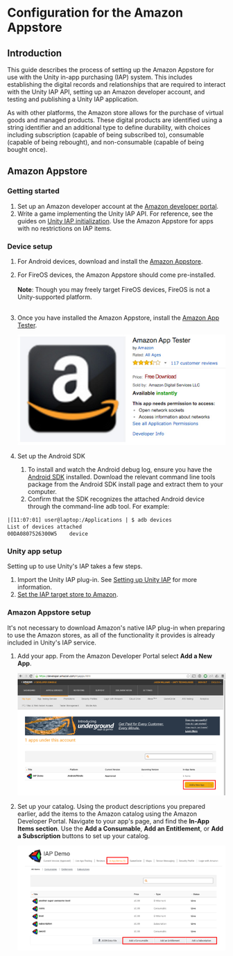 # Configuration for the Amazon Appstore

## Introduction

This guide describes the process of setting up the Amazon Appstore for use with the Unity in-app purchasing (IAP) system. This includes establishing the digital records and relationships that are required to interact with the Unity IAP API, setting up an Amazon developer account, and testing and publishing a Unity IAP application.

As with other platforms, the Amazon store allows for the purchase of virtual goods and managed products. These digital products are identified using a string identifier and an additional type to define durability, with choices including subscription (capable of being subscribed to), consumable (capable of being rebought), and non-consumable (capable of being bought once).

## Amazon Appstore

### Getting started

1. Set up an Amazon developer account at the [Amazon developer portal](https://developer.amazon.com/).
1. Write a game implementing the Unity IAP API. For reference, see the guides on [Unity IAP initialization](Overview.md). Use the Amazon Appstore for apps with no restrictions on IAP items.

### Device setup

1. For Android devices, download and install the [Amazon Appstore](https://www.amazon.com/appstore_android_app).
2. For FireOS devices, the Amazon Appstore should come pre-installed.<br/><br/>**Note**: Though you may freely target FireOS devices, FireOS is not a Unity-supported platform.<br/><br/>
3. Once you have installed the Amazon Appstore, install the [Amazon App Tester](http://www.amazon.com/Amazon-App-Tester/dp/B00BN3YZM2/).

    ![](images/AmazonConfiguration-AmazonAppTester.png)
1. Set up the Android SDK
    1. To install and watch the Android debug log, ensure you have the [Android SDK](https://developer.android.com/studio/install.html) installed. Download the relevant command line tools package from the Android SDK install page and extract them to your computer.
    1. Confirm that the SDK recognizes the attached Android device through the command-line adb tool. For example:

````
|[11:07:01] user@laptop:/Applications | $ adb devices
List of devices attached
00DA0807526300W5    device
````

### Unity app setup

Setting up to use Unity's IAP takes a few steps.

1. Import the Unity IAP plug-in. See [Setting up Unity IAP](Overview.md) for more information.
1. [Set the IAP target store to Amazon](StoreSelector.md).

### Amazon Appstore setup

It's not necessary to download Amazon's native IAP plug-in when preparing to use the Amazon stores, as all of the functionality it provides is already included in Unity's IAP service.

1. Add your app. From the Amazon Developer Portal select __Add a New App__.

    ![](images/AmazonConfiguration-AddNewApp.png)

1. Set up your catalog. Using the product descriptions you prepared earlier, add the items to the Amazon catalog using the Amazon Developer Portal. Navigate to your app's page, and find the __In-App Items section__. Use the __Add a Consumable__, __Add an Entitlement__, or __Add a Subscription__ buttons to set up your catalog.

    ![](images/AmazonConfiguration-SetUpCatalog.png)
